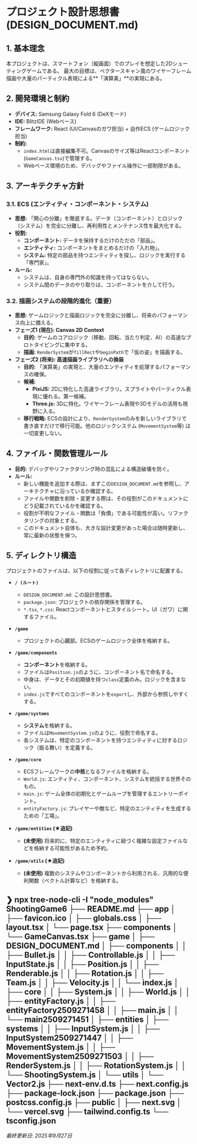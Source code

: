 # プロジェクト設計思想書 (DESIGN_DOCUMENT.md)

## 1. 基本理念

本プロジェクトは、スマートフォン（縦画面）でのプレイを想定した2Dシューティングゲームである。
最大の目標は、ベクタースキャン風のワイヤーフレーム描画や大量のパーティクル表現による**「演算美」**の実現にある。

## 2. 開発環境と制約

- **デバイス:** Samsung Galaxy Fold 6 (DeXモード)
- **IDE:** BlitzIDE (Webベース)
- **フレームワーク:** React (UI/Canvasのガワ担当) + 自作ECS (ゲームロジック担当)
- **制約:**
    - `index.html`は直接編集不可。Canvasのサイズ等はReactコンポーネント(`GameCanvas.tsx`)で管理する。
    - Webベース環境のため、デバッグやファイル操作に一部制限がある。

## 3. アーキテクチャ方針

### 3.1. ECS (エンティティ・コンポーネント・システム)

- **思想:** 「関心の分離」を徹底する。データ（コンポーネント）とロジック（システム）を完全に分離し、再利用性とメンテナンス性を最大化する。
- **役割:**
    - **コンポーネント:** データを保持するだけのただの「部品」。
    - **エンティティ:** コンポーネントをまとめるだけの「入れ物」。
    - **システム:** 特定の部品を持つエンティティを探し、ロジックを実行する「専門家」。
- **ルール:**
    - システムは、自身の専門外の知識を持ってはならない。
    - システム間のデータのやり取りは、コンポーネントを介して行う。

### 3.2. 描画システムの段階的進化（重要）

- **思想:** ゲームロジックと描画ロジックを完全に分離し、将来のパフォーマンス向上に備える。
- **フェーズ1 (現在): Canvas 2D Context**
    - **目的:** ゲームのコアロジック（移動、回転、当たり判定、AI）の高速なプロトタイピングに集中する。
    - **描画:** `RenderSystem`が`fillRect`や`beginPath`で「仮の姿」を描画する。
- **フェーズ2 (将来): 高速描画ライブラリへの換装**
    - **目的:** 「演算美」の実現と、大量のエンティティを処理するパフォーマンスの確保。
    - **候補:**
        - **PixiJS:** 2Dに特化した高速ライブラリ。スプライトやパーティクル表現に優れる。第一候補。
        - **Three.js:** 3Dに特化。ワイヤーフレーム表現や3Dモデルの活用も視野に入る。
    - **移行戦略:** ECSの設計により、`RenderSystem`のみを新しいライブラリで書き直すだけで移行可能。他のロジックシステム (`MovementSystem`等) は一切変更しない。

## 4. ファイル・関数管理ルール

- **目的:** デバッグやリファクタリング時の混乱による構造破壊を防ぐ。
- **ルール:**
    - 新しい機能を追加する際は、まずこの`DESIGN_DOCUMENT.md`を参照し、アーキテクチャに沿っているか確認する。
    - ファイルや関数を削除・変更する際は、その役割がこのドキュメントにどう記載されているかを確認する。
    - 役割が不明なファイル・関数は「負債」である可能性が高い。リファクタリングの対象とする。
    - このドキュメント自体も、大きな設計変更があった場合は随時更新し、常に最新の状態を保つ。

## 5. ディレクトリ構造

プロジェクトのファイルは、以下の役割に従って各ディレクトリに配置する。

- **`/ (ルート)`**
    - `DESIGN_DOCUMENT.md`: この設計思想書。
    - `package.json`: プロジェクトの依存関係を管理する。
    - `*.tsx`, `*.css`: Reactコンポーネントとスタイルシート。UI（ガワ）に関するファイル。

- **`/game`**
    - プロジェクトの心臓部。ECSのゲームロジック全体を格納する。

- **`/game/components`**
    - **コンポーネント**を格納する。
    - ファイルは`Position.js`のように、コンポーネント名で命名する。
    - 中身は、データとその初期値を持つ`class`定義のみ。ロジックを含まない。
    - `index.js`ですべてのコンポーネントを`export`し、外部から参照しやすくする。

- **`/game/systems`**
    - **システム**を格納する。
    - ファイルは`MovementSystem.js`のように、役割で命名する。
    - 各システムは、特定のコンポーネントを持つエンティティに対するロジック（振る舞い）を定義する。

- **`/game/core`**
    - ECSフレームワークの**中核**となるファイルを格納する。
    - `World.js`: エンティティ、コンポーネント、システムを統括する世界そのもの。
    - `main.js`: ゲーム全体の初期化とゲームループを管理するエントリーポイント。
    - `entityFactory.js`: プレイヤーや敵など、特定のエンティティを生成するための「工場」。

- **`/game/entities` (★追記)**
    - **(未使用)** 将来的に、特定のエンティティに紐づく複雑な設定ファイルなどを格納する可能性があるため予約。

- **`/game/utils` (★追記)**
    - **(未使用)** 複数のシステムやコンポーネントから利用される、汎用的な便利関数（ベクトル計算など）を格納する。

❯ npx tree-node-cli -I "node_modules"
ShootingGame6
├── README.md
├── app
│   ├── favicon.ico
│   ├── globals.css
│   ├── layout.tsx
│   └── page.tsx
├── components
│   └── GameCanvas.tsx
├── game
│   ├── DESIGN_DOCUMENT.md
│   ├── components
│   │   ├── Bullet.js
│   │   ├── Controllable.js
│   │   ├── InputState.js
│   │   ├── Position.js
│   │   ├── Renderable.js
│   │   ├── Rotation.js
│   │   ├── Team.js
│   │   ├── Velocity.js
│   │   └── index.js
│   ├── core
│   │   ├── System.js
│   │   ├── World.js
│   │   ├── entityFactory.js
│   │   ├── entityFactory2509271458
│   │   ├── main.js
│   │   └── main2509271451
│   ├── entities
│   ├── systems
│   │   ├── InputSystem.js
│   │   ├── InputSystem2509271447
│   │   ├── MovementSystem.js
│   │   ├── MovementSystem2509271503
│   │   ├── RenderSystem.js
│   │   ├── RotationSystem.js
│   │   └── ShootingSystem.js
│   └── utils
│       └── Vector2.js
├── next-env.d.ts
├── next.config.js
├── package-lock.json
├── package.json
├── postcss.config.js
├── public
│   ├── next.svg
│   └── vercel.svg
├── tailwind.config.ts
└── tsconfig.json
---
*最終更新日: 2025年9月27日*
